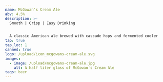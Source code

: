```yaml
---
name: McGowan's Cream Ale
abv: 4.5%
description: >-
  Smooth | Crisp | Easy Drinking


  A classic American ale brewed with cascade hops and fermented cooler to create a crisp refreshing beer.
tap: true
tap_loc: 1
canned: true
logo: /upload/icon_mcgowans-cream-ale.svg
images:
  - image: /upload/mcgowans-cream-ale.jpg
    alt: A half liter glass of McGowan's Cream Ale
tags: beer
---
```

